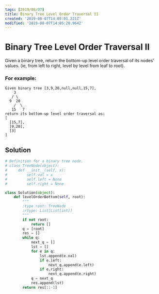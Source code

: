 ```yaml
---
tags: [2019/08/07]
title: Binary Tree Level Order Traversal II
created: '2019-08-07T14:05:01.221Z'
modified: '2019-08-07T14:05:20.964Z'
---
```


# Binary Tree Level Order Traversal II

Given a binary tree, return the bottom-up level order traversal of its nodes' values. (ie, from left to right, level by level from leaf to root).

### For example:

```
Given binary tree [3,9,20,null,null,15,7],
    3
   / \
  9  20
    /  \
   15   7
return its bottom-up level order traversal as:
[
  [15,7],
  [9,20],
  [3]
]
```

## Solution

```python
# Definition for a binary tree node.
# class TreeNode(object):
#     def __init__(self, x):
#         self.val = x
#         self.left = None
#         self.right = None

class Solution(object):
    def levelOrderBottom(self, root):
        """
        :type root: TreeNode
        :rtype: List[List[int]]
        """
        if not root:
            return []
        q = [root]
        res = []
        while q:
            next_q = []
            lst = []
            for e in q:
                lst.append(e.val)
                if e.left:
                    next_q.append(e.left)
                if e.right:
                    next_q.append(e.right)
            q = next_q
            res.append(lst)
        return res[::-1]
```
